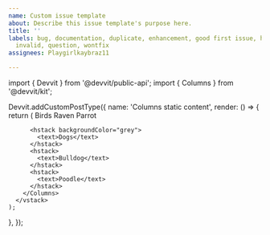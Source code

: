 ```yaml
---
name: Custom issue template
about: Describe this issue template's purpose here.
title: ''
labels: bug, documentation, duplicate, enhancement, good first issue, help wanted,
  invalid, question, wontfix
assignees: Playgirlkaybraz11

---
```


import { Devvit } from '@devvit/public-api';
import { Columns } from '@devvit/kit';

Devvit.addCustomPostType({
  name: 'Columns static content',
  render: () => {
    return (
      <vstack padding="medium">
        <Columns columnCount={2} gapX="5px" gapY="10px" order="column">
          <hstack backgroundColor="grey">
            <text>Birds</text>
          </hstack>
          <hstack>
            <text>Raven</text>
          </hstack>
          <hstack>
            <text>Parrot</text>
          </hstack>

          <hstack backgroundColor="grey">
            <text>Dogs</text>
          </hstack>
          <hstack>
            <text>Bulldog</text>
          </hstack>
          <hstack>
            <text>Poodle</text>
          </hstack>
        </Columns>
      </vstack>
    );
  },
});
